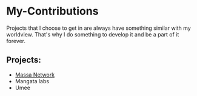 # My-Contributions
Projects that I choose to get in are always have something similar with my worldview. That's why I do something to develop it and be a part of it forever.
## Projects:
- [Massa Network](https://github.com/ParanormalBrothers/My-Contributions/blob/main/massa.md)
- Mangata labs
- Umee

